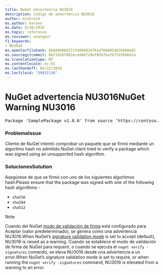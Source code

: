 ```yaml
---
title: NuGet advertencia NU3016
description: Código de advertencia NU3016
author: mishra14
ms.author: karann
ms.date: 8/16/2018
ms.topic: reference
ms.reviewer: anangaur
f1_keywords:
- NU3016
ms.openlocfilehash: 8bb89600d372f489683d761d766085d626900a01
ms.sourcegitcommit: 6b71926f062ecddb8729ef8567baf67fd269642a
ms.translationtype: MT
ms.contentlocale: es-ES
ms.lasthandoff: 04/22/2019
ms.locfileid: "59932130"
---
```

# <a name="nuget-warning-nu3016"></a><span data-ttu-id="59dbd-103">NuGet advertencia NU3016</span><span class="sxs-lookup"><span data-stu-id="59dbd-103">NuGet Warning NU3016</span></span>

<pre>Package 'SamplePackage v1.0.0' from source 'https://contoso.com/index.json': The package hash uses an unsupported hash algorithm.</pre>

### <a name="issue"></a><span data-ttu-id="59dbd-104">Problema</span><span class="sxs-lookup"><span data-stu-id="59dbd-104">Issue</span></span>

<span data-ttu-id="59dbd-105">Cliente de NuGet intentó comprobar un paquete que se firmó mediante un algoritmo hash no admitido.</span><span class="sxs-lookup"><span data-stu-id="59dbd-105">NuGet client tried to verify a package which was signed using an unsupported hash algorithm.</span></span>


### <a name="solution"></a><span data-ttu-id="59dbd-106">Soluciones</span><span class="sxs-lookup"><span data-stu-id="59dbd-106">Solution</span></span>

<span data-ttu-id="59dbd-107">Asegúrese de que se firmó con uno de los siguientes algoritmos hash:</span><span class="sxs-lookup"><span data-stu-id="59dbd-107">Please ensure that the package was signed  with one of the following hash algorithms -</span></span> 
* `sha256`
* `sha384`
* `sha512`


> [!Note]
> <span data-ttu-id="59dbd-108">Cuando del NuGet [modo de validación de firma](https://docs.microsoft.com/en-us/nuget/consume-packages/installing-signed-packages#configure-package-signature-requirements) está configurado para Aceptar (valor predeterminado), se genera como una advertencia NU3016.</span><span class="sxs-lookup"><span data-stu-id="59dbd-108">When NuGet’s [signature validation mode](https://docs.microsoft.com/en-us/nuget/consume-packages/installing-signed-packages#configure-package-signature-requirements) is set to accept (default), NU3016 is raised as a warning.</span></span> <span data-ttu-id="59dbd-109">Cuando se establece el modo de validación de firma de NuGet para requerir, o cuando se ejecuta el `nuget verify -signatures` comando, se eleva NU3016 desde una advertencia a un error.</span><span class="sxs-lookup"><span data-stu-id="59dbd-109">When NuGet’s signature validation mode is set to require, or when running the `nuget verify -signatures` command, NU3016 is elevated from a warning to an error.</span></span> 